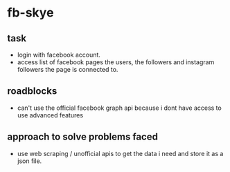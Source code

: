 # fb-skye
## task
- login with facebook account.
- access list of facebook pages the users, the followers and instagram followers the page is connected to.

## roadblocks
- can't use the official facebook graph api because i dont have access to use advanced features
## approach to solve problems faced
- use web scraping / unofficial apis to get the data i need and store it as a json file.